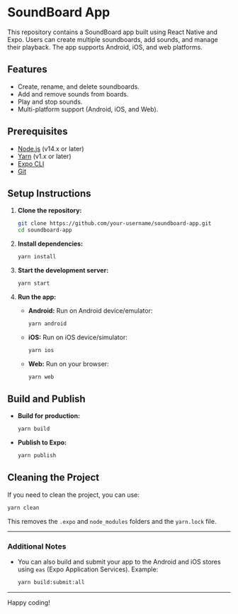 # SoundBoard App

This repository contains a SoundBoard app built using React Native and Expo. Users can create multiple soundboards, add sounds, and manage their playback. The app supports Android, iOS, and web platforms.

## Features

- Create, rename, and delete soundboards.
- Add and remove sounds from boards.
- Play and stop sounds.
- Multi-platform support (Android, iOS, and Web).

## Prerequisites

- [Node.js](https://nodejs.org/) (v14.x or later)
- [Yarn](https://yarnpkg.com/) (v1.x or later)
- [Expo CLI](https://docs.expo.dev/get-started/installation/)
- [Git](https://git-scm.com/)

## Setup Instructions

1. **Clone the repository:**

   ```bash
   git clone https://github.com/your-username/soundboard-app.git
   cd soundboard-app
   ```

2. **Install dependencies:**

   ```bash
   yarn install
   ```

3. **Start the development server:**

   ```bash
   yarn start
   ```

4. **Run the app:**

   - **Android:** Run on Android device/emulator:

     ```bash
     yarn android
     ```

   - **iOS:** Run on iOS device/simulator:

     ```bash
     yarn ios
     ```

   - **Web:** Run on your browser:

     ```bash
     yarn web
     ```

## Build and Publish

- **Build for production:**

  ```bash
  yarn build
  ```

- **Publish to Expo:**

  ```bash
  yarn publish
  ```

## Cleaning the Project

If you need to clean the project, you can use:

```bash
yarn clean
```

This removes the `.expo` and `node_modules` folders and the `yarn.lock` file.

---

### Additional Notes

- You can also build and submit your app to the Android and iOS stores using `eas` (Expo Application Services). Example:

  ```bash
  yarn build:submit:all
  ```

---

Happy coding!
